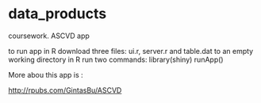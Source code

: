 # data_products
coursework. ASCVD app

to run app in R download three files: ui.r, server.r and table.dat to an empty working directory
in R run two commands:
library(shiny)
runApp()

More abou this app is :

http://rpubs.com/GintasBu/ASCVD
